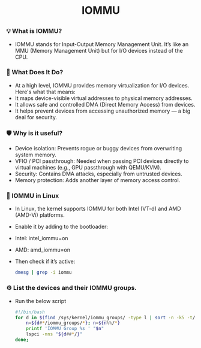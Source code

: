 <h1 style="text-align:center;"> IOMMU </p>

### 💡 What is IOMMU?
* IOMMU stands for Input-Output Memory Management Unit. It’s like an MMU (Memory Management Unit) but for I/O devices instead of the CPU.

### 🧠 What Does It Do?
* At a high level, IOMMU provides memory virtualization for I/O devices. Here's what that means:
* It maps device-visible virtual addresses to physical memory addresses.
* It allows safe and controlled DMA (Direct Memory Access) from devices.
* It helps prevent devices from accessing unauthorized memory — a big deal for security.

### 🛡️ Why is it useful?
* Device isolation: Prevents rogue or buggy devices from overwriting system memory.
* VFIO / PCI passthrough: Needed when passing PCI devices directly to virtual machines (e.g., GPU passthrough with QEMU/KVM).
* Security: Contains DMA attacks, especially from untrusted devices.
* Memory protection: Adds another layer of memory access control.

### 🐧 IOMMU in Linux
* In Linux, the kernel supports IOMMU for both Intel (VT-d) and AMD (AMD-Vi) platforms.
* Enable it by adding to the bootloader:
* Intel: intel_iommu=on
* AMD: amd_iommu=on
* Then check if it’s active:

  ```bash
  dmesg | grep -i iommu
  ```

### ⚙️ List the devices and their IOMMU groups.
* Run the below script

    ```sh
    #!/bin/bash
    for d in $(find /sys/kernel/iommu_groups/ -type l | sort -n -k5 -t/); do 
        n=${d#*/iommu_groups/*}; n=${n%%/*}
        printf 'IOMMU Group %s ' "$n"
        lspci -nns "${d##*/}"
    done;
    ```